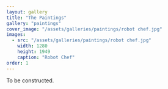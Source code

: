 ```yaml
---
layout: gallery
title: "The Paintings"
gallery: "paintings"
cover_image: "/assets/galleries/paintings/robot chef.jpg"
images:
  - src: "/assets/galleries/paintings/robot chef.jpg"
    width: 1280
    height: 1949
    caption: "Robot Chef"
order: 1
---
```


To be constructed.